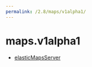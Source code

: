 ```yaml
---
permalink: /2.8/maps/v1alpha1/
---
```


# maps.v1alpha1



* [elasticMapsServer](elasticMapsServer.md)